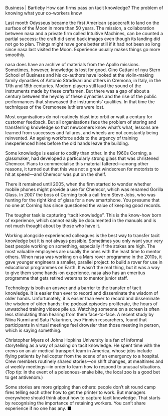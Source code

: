 Business | Bartleby
How can firms pass on tacit knowledge?
The problem of knowing what your co-workers know

Last month Odysseus became the first American spacecraft to land on the surface of the Moon in more than 50 years. The mission, a collaboration between nasa and a private firm called Intuitive Machines, can be counted a partial success: the craft did send back images even though its landing did not go to plan. Things might have gone better still if it had not been so long since nasa last visited the Moon. Experience usually makes things go more smoothly.

nasa does have an archive of materials from the Apollo missions. Sometimes, however, knowledge is lost for good. Gino Cattani of nyu Stern School of Business and his co-authors have looked at the violin-making family dynasties of Antonio Stradivari and others in Cremona, in Italy, in the 17th and 18th centuries. Modern players still laud the sound of the instruments made by these craftsmen. But there was a gap of about a century between the heyday of these dynasties and the rise of the public performances that showcased the instruments’ qualities. In that time the techniques of the Cremonese luthiers were lost.

Most organisations do not routinely blast into orbit or wait a century for customer feedback. But all organisations face the problem of storing and transferring knowledge so that newcomers know what’s what, lessons are learned from successes and failures, and wheels are not constantly being reinvented. An ageing workforce adds to the urgency of training inexperienced hires before the old hands leave the building.

Some knowledge is easier to codify than other. In the 1960s Corning, a glassmaker, had developed a particularly strong glass that was christened Chemcor. Plans to commercialise this material faltered—among other reasons, it turned out that this was not a great windscreen for motorists to hit at speed—and Chemcor was put on the shelf.

There it remained until 2005, when the firm started to wonder whether mobile phones might provide a use for Chemcor, which was renamed Gorilla Glass. In 2007 the boss of Corning took a call from Steve Jobs, who was hunting for the right kind of glass for a new smartphone. You presume that no one at Corning has since questioned the value of keeping good records.

The tougher task is capturing “tacit knowledge”. This is the know-how born of experience, which cannot easily be documented in the manuals and is not much thought about by those who have it.

Working alongside experienced colleagues is the best way to transfer tacit knowledge but it is not always possible. Sometimes you only want your very best people working on something, especially if the stakes are high. The most valuable employees are usually the ones with the least time to mentor others. When nasa was working on a Mars rover programme in the 2010s, it gave younger engineers a smaller, parallel project: to build a rover for use in educational programmes on Earth. It wasn’t the real thing, but it was a way to give them some hands-on experience. nasa also has an emeritus programme that gets retired veterans to mentor junior staff.

Technology is both an answer and a barrier to the transfer of tacit knowledge. It is easier than ever to record and disseminate the wisdom of older hands. Unfortunately, it is easier than ever to record and disseminate the wisdom of older hands: the podcast episodes proliferate, the hours of unwatched training videos pile up. Watching someone on a screen is often less stimulating than hearing from them face-to-face. A recent study by Niina Nurmi and Satu Pakarinen, two Finnish researchers, found that participants in virtual meetings feel drowsier than those meeting in person, which is saying something.

Christopher Myers of Johns Hopkins University is a fan of informal storytelling as a way of passing on tacit knowledge. He spent time with the crews on an air medical transport team in America, whose jobs include flying patients by helicopter from the scene of an emergency to a hospital. Crew members routinely shared stories—on shift changes, at mealtimes and at weekly meetings—in order to learn how to respond to unusual situations. (Top tip: in the event of a poisonous-snake bite, the local zoo is a good bet to get antivenom.)

Some stories are more gripping than others: people don’t sit round camp fires telling each other how to get the printer to work. But managers everywhere should think about how to capture tacit knowledge. That starts by recognising the importance of retaining workers. You can’t share experience if no one has any. ■